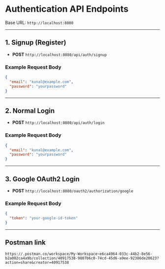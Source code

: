 # Authentication API Endpoints

Base URL: `http://localhost:8080`

---

## 1. Signup (Register)

- **POST** `http://localhost:8080/api/auth/signup`

### Example Request Body
```json
{
  "email": "kunal@example.com",
  "password": "yourpassword"
}
```

---

## 2. Normal Login

- **POST** `http://localhost:8080/api/auth/login`

### Example Request Body
```json
{
  "email": "kunal@example.com",
  "password": "yourpassword"
}
```

---

## 3. Google OAuth2 Login

- **POST** `http://localhost:8080/oauth2/authorization/google`

### Example Request Body
```json
{
  "token": "your-google-id-token"
}
```

---

## Postman link
`https://.postman.co/workspace/My-Workspace~e6ca4964-033c-44b2-8e56-b2a082ca4a9b/collection/40917538-9807b6c0-74cd-45d6-a9ee-92386de20623?action=share&creator=40917538`

